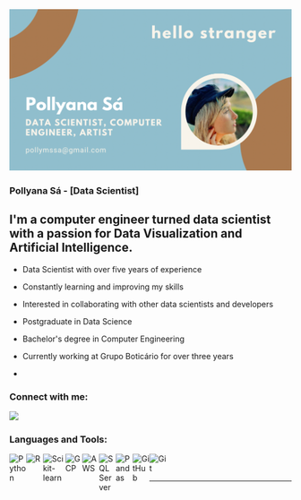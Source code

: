 <img src="https://github.com/pollyanasa/pollyanasa/blob/620c52242485a35b113cd38c71f9d2a2b59200ae/Foto%2017-10-2021%2011%2020%2016.png" alt="banner that says Pollyana Sá - data scientist, computer engineer, artist">

### Pollyana Sá - [Data Scientist] 

## I'm a computer engineer turned data scientist with a passion for Data Visualization and Artificial Intelligence.

- Data Scientist with over five years of experience

- Constantly learning and improving my skills

- Interested in collaborating with other data scientists and developers

- Postgraduate in Data Science

- Bachelor's degree in Computer Engineering

- Currently working at Grupo Boticário for over three years
- 
### Connect with me:

[<img align="left"  width="22px" src="https://cdn.jsdelivr.net/npm/simple-icons@3.4.0/icons/linkedin.svg" />](https://www.linkedin.com/in/pollyana-s%C3%A1-47b54a1b1/)


<br />

### Languages and Tools:

<img align="left" alt="Python" width="30px" src="https://cdn.jsdelivr.net/gh/devicons/devicon/icons/python/python-original.svg" />

<img align="left" alt="R" width="30px" src="https://cdn.jsdelivr.net/gh/devicons/devicon/icons/r/r-original.svg" />

[<img align="left" alt="Scikit-learn" width="40px" src="https://upload.wikimedia.org/wikipedia/commons/0/05/Scikit_learn_logo_small.svg" />](https://scikit-learn.org/stable/)

<img align="left" alt="GCP" width="30px" src="https://cdn.jsdelivr.net/gh/devicons/devicon/icons/googlecloud/googlecloud-original.svg" />

<img align="left" alt="AWS" width="30px" src="https://cdn.jsdelivr.net/gh/devicons/devicon/icons/amazonwebservices/amazonwebservices-original.svg" />

<img align="left" alt="SQL Server" width="30px" src="https://img.icons8.com/color/48/000000/microsoft-sql-server.png" />

<img align="left" alt="Pandas" width="30px" src="https://cdn.jsdelivr.net/gh/devicons/devicon/icons/pandas/pandas-original.svg" />

<img align="left" alt="GitHub" width="30px" src="https://cdn.jsdelivr.net/gh/devicons/devicon/icons/github/github-original.svg" />

<img align="left" alt="Git" width="30px" src="https://cdn.jsdelivr.net/gh/devicons/devicon/icons/git/git-original.svg" />

<br />
<br />


---

